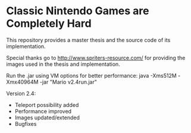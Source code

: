 # Classic Nintendo Games are Completely Hard
This repository provides a master thesis and the source code of its implementation. 

Special thanks go to http://www.spriters-resource.com/ for providing the images used in the thesis and implementation. 

Run the .jar using VM options for better performance: 
java -Xms512M -Xmx40964M -jar "Mario v2.4run.jar"

Version 2.4:
* Teleport possibility added
* Performance improved
* Images updated/extended
* Bugfixes
